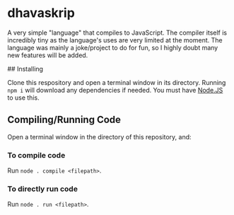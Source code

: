 # dhavaskrip

A very simple "language" that compiles to JavaScript. The compiler itself is incredibly tiny as the language's uses are very limited at the moment. The language was mainly a joke/project to do for fun, so I highly doubt many new features will be added.

## Installing

Clone this respository and open a terminal window in its directory. Running `npm i` will download any dependencies if needed. You must have [Node.JS](https://nodejs.org) to use this.

## Compiling/Running Code

Open a terminal window in the directory of this repository, and:

### To compile code

Run `node . compile <filepath>`.

### To directly run code

Run `node . run <filepath>`.